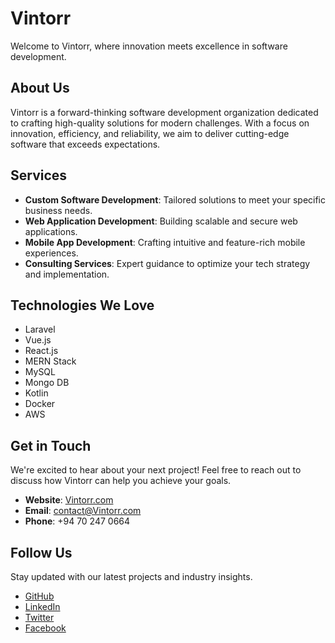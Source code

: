 # Vintorr

Welcome to Vintorr, where innovation meets excellence in software development.

## About Us

Vintorr is a forward-thinking software development organization dedicated to crafting high-quality solutions for modern challenges. With a focus on innovation, efficiency, and reliability, we aim to deliver cutting-edge software that exceeds expectations.

## Services

- **Custom Software Development**: Tailored solutions to meet your specific business needs.
- **Web Application Development**: Building scalable and secure web applications.
- **Mobile App Development**: Crafting intuitive and feature-rich mobile experiences.
- **Consulting Services**: Expert guidance to optimize your tech strategy and implementation.

## Technologies We Love

- Laravel
- Vue.js
- React.js
- MERN Stack
- MySQL
- Mongo DB
- Kotlin
- Docker
- AWS

## Get in Touch

We're excited to hear about your next project! Feel free to reach out to discuss how Vintorr can help you achieve your goals.

- **Website**: [Vintorr.com](https://Vintorr.com)
- **Email**: contact@Vintorr.com
- **Phone**: +94 70 247 0664

## Follow Us

Stay updated with our latest projects and industry insights.

- [GitHub](https://github.com/Vintorr)
- [LinkedIn](https://www.linkedin.com/company/Vintorr)
- [Twitter](https://twitter.com/Vintorr)
- [Facebook](https://www.facebook.com/Vintorr)
